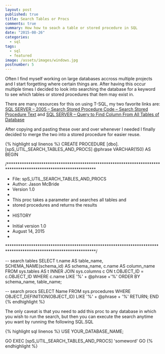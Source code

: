 ```yaml
---
layout: post
published: true
title: Search Tables or Procs
comments: true
summary: How how to seach a table or stored procedure in SQL
date: "2015-08-26"
categories: 
  - sql
tags: 
  - sql
  - featured
image: /assets/images/windows.jpg
postnumber: 5
---
```


Often I find myself working on large databases accross multiple projects and I start forgetting where certain things are.
After having this occur multiple times I decided to look into searching the database for a keyword to see which tables or stored procedures
that item may exist in.  

There are many resources for this on using T-SQL, my two favorite links are:
[SQL SERVER – 2005 – Search Stored Procedure Code – Search Stored Procedure Text](http://blog.sqlauthority.com/2007/09/03/sql-server-2005-search-stored-procedure-code-search-stored-procedure-text/) and
[SQL SERVER – Query to Find Column From All Tables of Database](http://blog.sqlauthority.com/2008/08/06/sql-server-query-to-find-column-from-all-tables-of-database/)

After copying and pasting these over and over whenever I needed I finally decided to merge the two into a stored procedure for easier reuse.

{% highlight sql linenos %}
CREATE PROCEDURE [dbo].[spS_UTIL_SEARCH_TABLES_AND_PROCS]
	@phrase VARCHAR(150)
AS
BEGIN

/*****************************************************************************************************************
 * File: spS_UTIL_SEARCH_TABLES_AND_PROCS
 * Author: Jason McBride
 * Version 1.0
 *
 * This proc takes a parameter and searches all tables and
 * stored procedures and returns the results
 *
 * HISTORY
 *
 * Initial version 1.0
 * August 14, 2015
 *
 *****************************************************************************************************************/
 
-- search tables
SELECT t.name AS table_name,
SCHEMA_NAME(schema_id) AS schema_name,
c.name AS column_name
FROM sys.tables AS t
INNER JOIN sys.columns c ON t.OBJECT_ID = c.OBJECT_ID
WHERE c.name LIKE '%' + @phrase +'%'
ORDER BY schema_name, table_name;

-- search procs
SELECT Name
FROM sys.procedures
WHERE OBJECT_DEFINITION(OBJECT_ID) LIKE '%' + @phrase + '%'
RETURN;
END
{% endhighlight %}

The only caveat is that you need to add this proc to any database in which you wish to run the search, but then you can execute
the search anytime you want by running the following SQL.SQL

{% highlight sql linenos %}
USE YOUR_DATABASE_NAME;

GO
EXEC [spS_UTIL_SEARCH_TABLES_AND_PROCS] 'someword'
GO
{% endhighlight %}